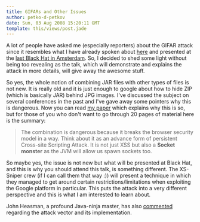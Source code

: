 ```yaml
---
title: GIFARs and Other Issues
author: petko-d-petkov
date: Sun, 03 Aug 2008 15:20:11 GMT
template: this/views/post.jade
---
```


A lot of people have asked me (especially reporters) about the GIFAR attack since it resembles what I have already spoken about [here](/blog/java-jar-attacks-and-features/) and presented at the [last Black Hat in Amsterdam](/blog/black-hat-europe-2008/). So, I decided to shed some light without being too revealing as the talk, which will demonstrate and explains the attack in more details, will give away the awesome stuff.

So yes, the whole notion of combining JAR files with other types of files is not new. It is really old and it is just enough to google about how to hide ZIP (which is basically JAR) behind JPG images. I've discussed the subject on several conferences in the past and I've gave away some pointers why this is dangerous. Now you can read [my paper](/blog/black-hat-europe-2008/) which explains why this is so, but for those of you who don't want to go through 20 pages of material here is the summary:

> The combination is dangerous because it breaks the browser security model in a way. Think about it as an advance form of persistent Cross-site Scripting Attack. It is not just XSS but also a **Socket monster** as the JVM will allow us spawn sockets too.

So maybe yes, the issue is not new but what will be presented at Black Hat, and this is why you should attend this talk, is something different. The XS-Sniper crew (if I can call them that way :)) will present a technique in which they managed to get around certain restrictions/limitations when exploiting the Google platform in particular. This puts the attack into a very different perspective and this is what I am interested to learn about.

John Heasman, a profound Java-ninja master, has also [commented](http://heasman.blogspot.com/2008/08/on-gifars.html) regarding the attack vector and its implementation.
